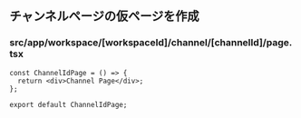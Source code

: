 ## チャンネルページの仮ページを作成

### src/app/workspace/[workspaceId]/channel/[channelId]/page.tsx

```tsx
const ChannelIdPage = () => {
  return <div>Channel Page</div>;
};

export default ChannelIdPage;
```